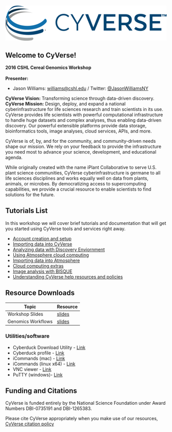 

![](img/cyverse_rgb.jpg) 

## Welcome to CyVerse!
**2016 CSHL Cereal Genomics Workshop**<br>
<br>
**Presenter:** 
- Jason Williams: [williams@cshl.edu](mailto:williams@cshl.edu) / Twitter: [@JasonWilliamsNY](https://twitter.com/JasonWilliamsNY)

**CyVerse Vision:** Transforming science through data-driven discovery.<br>
**CyVerse Mission:** Design, deploy, and expand a national cyberinfrastructure for life sciences research and train scientists in its use.<br>
CyVerse provides life scientists with powerful computational infrastructure to handle huge datasets and complex analyses, thus enabling data-driven discovery. Our powerful extensible platforms provide data storage, bioinformatics tools, image analyses, cloud services, APIs, and more.

CyVerse is of, by, and for the community, and community-driven needs shape our mission. We rely on your feedback to provide the infrastructure you need most to advance your science, development, and educational agenda.

While originally created with the name iPlant Collaborative to serve U.S. plant science communities, CyVerse cyberinfrastructure is germane to all life sciences disciplines and works equally well on data from plants, animals, or microbes. By democratizing access to supercomputing capabilities, we provide a crucial resource to enable scientists to find solutions for the future.

## Tutorials List

In this workshop we will cover brief tutorials and documentation that will get you started using CyVerse tools and services right away. 

* [Account creation and setup](./01_cyverse_account_creation.md)
* [Importing data into CyVerse](./02_cyverse_importing_data.md)
* [Analyzing data with Discovery Enviornment](./03_cyverse_analyzing_data_with_Discovery_Environment.md)
* [Using Atmosphere cloud computing](./04_cyverse_cloud_computing_with_Atmosphere.md)
* [Importing data into Atmosphere](./05_cyverse_importing_data_into_atmosphere_instances.md)
* [Cloud computing extras](./06_cyverse_cloud_computing_extras.md)
* [Image analysis with BISQUE](./07_cyverse_bisque.md)
* [Understanding CyVerse help resources and policies](./08_cyverse_help_and_policies.md)

## Resource Downloads

|Topic|Resource|
|-----|--------|
|Workshop Slides|[slides](./ppts_pdfs/workshop.pdf)
|Genomics Workflows|[slides](./ppts_pdfs/workflows.pdf)|

### Utilities/software
- Cyberduck Download Utility - [Link](https://cyberduck.io/)
- Cyberduck profile - [Link](https://pods.iplantcollaborative.org/wiki/download/attachments/18188197/iPlant%20Data%20Store.cyberduckprofile?version=1&modificationDate=1436557522000&api=v2)
- iCommands (mac) - [Link](https://www.irods.org/binaries/irods3.3.icmds.mac.intel.tar)
- iCommands (linux x64) - [Link](http://www.iplantcollaborative.org/sites/default/files/irods/icommands.x86_64.tar.bz2)
- VNC viewer - [Link](https://www.realvnc.com/download/viewer/)
- PuTTY (windows)- [Link](http://www.chiark.greenend.org.uk/~sgtatham/putty/download.html)

## Funding and Citations

CyVerse is funded entirely by the National Science Foundation under Award Numbers DBI-0735191 and DBI-1265383.

Please cite CyVerse appropriately when you make use of our resources, [CyVerse citation policy](http://www.cyverse.org/acknowledge-cite-cyverse)




